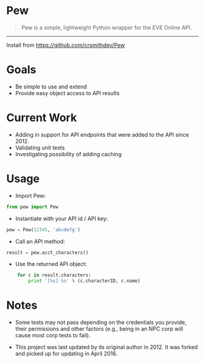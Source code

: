 Pew
==============
> Pew is a simple, lightweight Python wrapper for the EVE Online API.

----------------------------------------------------
Install from https://github.com/crsmithdev/Pew

Goals
=====

* Be simple to use and extend
* Provide easy object access to API results

Current Work
============

* Adding in support for API endpoints that were added to the API since 2012.
* Validating unit tests
* Investigating possibility of adding caching

Usage
=====

* Import Pew:
```python
from pew import Pew
```

* Instantiate with your API id / API key:
```python
pew = Pew(12345, 'abcdefg')
```

* Call an API method:
```python
result = pew.acct_characters()
```

* Use the returned API object:
```python
	for c in result.characters:
	    print '[%s] %s' % (c.characterID, c.name)
```

Notes
=====

* Some tests may not pass depending on the credentials you provide, their permissions and other factors (e.g., being in an NPC corp will cause most corp tests to fail).

* This project was last updated by its original author in 2012. It was forked and picked up for updating in April 2016.

